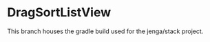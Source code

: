 DragSortListView
================

This branch houses the gradle build used for the jenga/stack project.